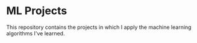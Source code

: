 # ML Projects

This repository contains the projects in which I apply the machine learning algorithms I've learned.
